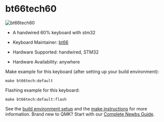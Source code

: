 # bt66tech60

![bt66tech60](https://i.imgur.com/8eJ4liU.jpg)

* A handwired 60% keyboard with stm32

* Keyboard Maintainer: [bt66](https://github.com/bt66)
* Hardware Supported: handwired, STM32
* Hardware Availability: anywhere

Make example for this keyboard (after setting up your build environment):

    make bt66tech:default

Flashing example for this keyboard:

    make bt66tech:default:flash

See the [build environment setup](https://docs.qmk.fm/#/getting_started_build_tools) and the [make instructions](https://docs.qmk.fm/#/getting_started_make_guide) for more information. Brand new to QMK? Start with our [Complete Newbs Guide](https://docs.qmk.fm/#/newbs).
